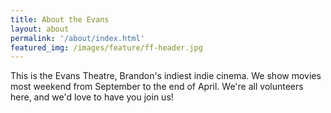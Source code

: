 ```yaml
---
title: About the Evans
layout: about
permalink: '/about/index.html'
featured_img: /images/feature/ff-header.jpg
---
```


This is the Evans Theatre, Brandon's indiest indie cinema. We show movies most weekend from September to the end of April. We're all volunteers here, and we'd love to have you join us!

